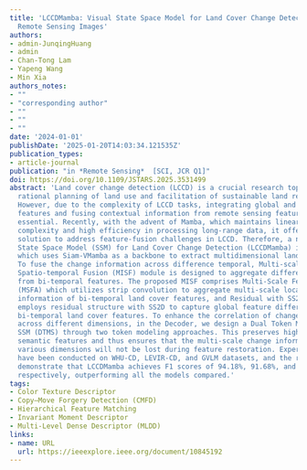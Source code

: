 ```yaml
---
title: 'LCCDMamba: Visual State Space Model for Land Cover Change Detection of VHR 
  Remote Sensing Images'
authors: 
- admin-JunqingHuang
- admin
- Chan-Tong Lam
- Yapeng Wang
- Min Xia
authors_notes:
- ""
- "corresponding author"
- ""
- ""
- ""
date: '2024-01-01'
publishDate: '2025-01-20T14:03:34.121535Z'
publication_types:
- article-journal
publication: "in *Remote Sensing*  [SCI, JCR Q1]"
doi: https://doi.org/10.1109/JSTARS.2025.3531499
abstract: 'Land cover change detection (LCCD) is a crucial research topic for 
  rational planning of land use and facilitation of sustainable land resource growth.
  However, due to the complexity of LCCD tasks, integrating global and local 
  features and fusing contextual information from remote sensing features are 
  essential. Recently, with the advent of Mamba, which maintains linear time 
  complexity and high efficiency in processing long-range data, it offers a new 
  solution to address feature-fusion challenges in LCCD. Therefore, a novel Visual 
  State Space Model (SSM) for Land Cover Change Detection (LCCDMamba) is proposed, 
  which uses Siam-VMamba as a backbone to extract multidimensional land cover features. 
  To fuse the change information across difference temporal, Multi-scale Information 
  Spatio-temporal Fusion (MISF) module is designed to aggregate difference information 
  from bi-temporal features. The proposed MISF comprises Multi-Scale Feature Aggregation 
  (MSFA) which utilizes strip convolution to aggregate multi-scale local change 
  information of bi-temporal land cover features, and Residual with SS2D (RSS) which 
  employs residual structure with SS2D to capture global feature differences of 
  bi-temporal land cover features. To enhance the correlation of change features 
  across different dimensions, in the Decoder, we design a Dual Token Modeling 
  SSM (DTMS) through two token modeling approaches. This preserves high-dimensional 
  semantic features and thus ensures that the multi-scale change information across 
  various dimensions will not be lost during feature restoration. Experiments 
  have been conducted on WHU-CD, LEVIR-CD, and GVLM datasets, and the results 
  demonstrate that LCCDMamba achieves F1 scores of 94.18%, 91.68%, and 87.14%, 
  respectively, outperforming all the models compared.'
tags:
- Color Texture Descriptor
- Copy–Move Forgery Detection (CMFD)
- Hierarchical Feature Matching
- Invariant Moment Descriptor
- Multi-Level Dense Descriptor (MLDD)
links:
- name: URL
  url: https://ieeexplore.ieee.org/document/10845192
---
```

